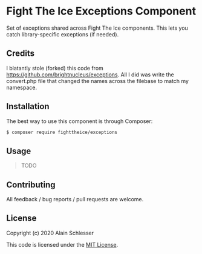 # Fight The Ice Exceptions Component

Set of exceptions shared across Fight The Ice components. This lets you catch library-specific exceptions (if needed).

## Credits

I blatantly stole (forked) this code from https://github.com/brightnucleus/exceptions. 
All I did was write the convert.php file that changed the names across the filebase to match my namespace.


## Installation

The best way to use this component is through Composer:

```BASH
$ composer require fighttheice/exceptions
```

## Usage

> TODO

## Contributing

All feedback / bug reports / pull requests are welcome.

## License

Copyright (c) 2020 Alain Schlesser

This code is licensed under the [MIT License](LICENSE).
